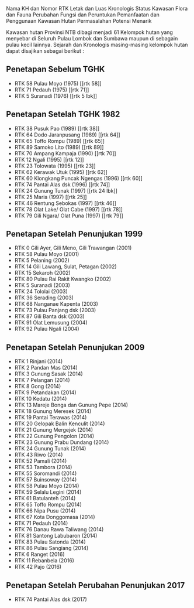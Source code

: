 Nama KH dan Nomor RTK
Letak dan Luas
Kronologis Status Kawasan
Flora dan Fauna
Perubahan Fungsi dan Peruntukan
Pemanfaatan dan Penggunaan Kawasan Hutan
Permasalahan
Potensi Menarik

Kawasan hutan Provinsi NTB dibagi menjadi 61 Kelompok hutan yang menyebar di Seluruh Pulau Lombok dan Sumbawa maupun di sebagain pulau kecil lainnya. Sejarah dan Kronologis masing-masing kelompok hutan dapat disajikan sebagai berikut :

## Penetapan Sebelum TGHK
- RTK 58 Pulau Moyo (1975) [[rtk 58]]
- RTK 71 Pedauh (1975) [[rtk 71]]
- RTK 5 Suranadi (1976) [[rtk 5 lbk]]
## Penetapan Setelah TGHK 1982
- RTK 38 Pusuk Pao (1989) [[rtk 38]]
- RTK 64 Dodo Jaranpusang (1989) [[rtk 64]]
- RTK 65 Toffo Rompu (1989) [[rtk 65]]
- RTK 89 Samoko Lito (1989) [[rtk 89]]
- RTK 70 Ampang Kampaja (1990) [[rtk 70]]
- RTK 12 Ngali (1995) [[rtk 12]]
- RTK 23 Tolowata (1995) [[rtk 23]]
- RTK 62 Kerawak Utuk (1995) [[rtk 62]]
- RTK 60 Klongkang Puncak Ngengas (1996) [[rtk 60]]
- RTK 74 Pantai Alas dsk (1996) [[rtk 74]]
- RTK 24 Gunung Tunak (1997) [[rtk 24 lbk]]
- RTK 25 Maria (1997) [[rtk 25]]
- RTK 46 Rentung Sebokas (1997) [[rtk 46]]
- RTK 78 Olat Lake/ Olat Cabe (1997) [[rtk 78]]
- RTK 79 Gili Ngara/ Olat Puna (1997) [[rtk 79]]
## Penetapan Setelah Penunjukan 1999
- RTK 0 Gili Ayer, Gili Meno, Gili Trawangan (2001)
- RTK 58 Pulau Moyo (2001)
- RTK 5 Pelaning (2002)
- RTK 14 Gili Lawang, Sulat, Petagan (2002)
- RTK 15 Sekaroh (2002)
- RTK 80 Pulau Rai Rakit Kwangko (2002)
- RTK 5 Suranadi (2003)
- RTK 24 Tololai (2003)
- RTK 36 Serading (2003)
- RTK 68 Nanganae Kapenta (2003)
- RTK 73 Pulau Panjang dsk (2003)
- RTK 87 Gili Banta dsk (2003)
- RTK 91 Olat Lemusung (2004)
- RTK 92 Pulau Ngali (2004)
## Penetapan Setelah Penunjukan 2009
- RTK 1 Rinjani (2014)
- RTK 2 Pandan Mas (2014)
- RTK 3 Gunung Sasak (2014)
- RTK 7 Pelangan (2014)
- RTK 8 Gong (2014)
- RTK 9 Petandakan (2014)
- RTK 10 Kedatu (2014)
- RTK 13 Mareje Bonga dan Gunung Pepe (2014)
- RTK 18 Gunung Meresek (2014)
- RTK 19 Pantai Terawas (2014)
- RTK 20 Gelopak Balin Kenculit (2014)
- RTK 21 Gunung Mergejek (2014)
- RTK 22 Gunung Pengolon (2014)
- RTK 23 Gunung Prabu Dundang (2014)
- RTK 24 Gunung Tunak (2014)
- RTK 43 Riwo (2014)
- RTK 52 Pamali (2014)
- RTK 53 Tambora (2014)
- RTK 55 Soromandi (2014)
- RTK 57 Buinsoway (2014)
- RTK 58 Pulau Moyo (2014)
- RTK 59 Selalu Legini (2014)
- RTK 61 Batulanteh (2014)
- RTK 65 Toffo Rompu (2014)
- RTK 66 Nipa Pusu (2014)
- RTK 67 Kota Donggomasa (2014)
- RTK 71 Pedauh (2014)
- RTK 76 Danau Rawa Taliwang (2014)
- RTK 81 Santong Labubaron (2014)
- RTK 83 Pulau Satonda (2014)
- RTK 86 Pulau Sangiang (2014)
- RTK 6 Ranget (2016)
- RTK 11 Rebanbela (2016)
- RTK 42 Pajo (2016)
## Penetapan Setelah Perubahan Penunjukan 2017
- RTK 74 Pantai Alas dsk (2017)